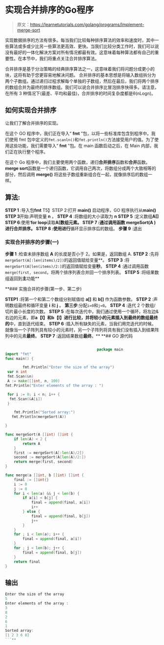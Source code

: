 # 实现合并排序的Go程序

> 原文：<https://learnetutorials.com/golang/programs/Implement-merge-sort>

实现数据排序的方法有很多。每当我们比较每种排序算法的效率和速度时，其中一些算法或多或少比另一些算法更高效、更快。当我们比较分类工作时，我们可以说没有最好的一体化解决方案对所有情况都最有效。这意味着每种算法都有自己的重要性。在本节中，我们将重点关注合并排序算法。

合并排序是基于分治策略的经典排序算法之一，这意味着我们将问题分成更小的块，这将有助于您更容易地解决问题。
合并排序的基本思想是将输入数组拆分为两个子数组。通过递归过程求解每个单独的子数组，然后在最后，我们将两个排序的数组合并为最终的排序数组。我们可以说合并排序比冒泡排序快得多。请注意，在所有 3 种情况下(最差、平均和最佳)，合并排序的时间复杂度都是θ(nLogn)。

## 如何实现合并排序

让我们了解合并排序的实现。

在这个 GO 程序中，我们正在导入“ **fmt** ”包，以将一些标准库包含到程序中。我们使用 fmt 包中定义的`fmt.scanln()`和`fmt.println()`方法接受用户的值。为了使用这些功能，我们需要导入“ **fmt** ”包。在 main 函数启动之后，在 Main 内部，我们正在执行整个程序。

在这个 Go 程序中，我们主要使用两个函数，递归**合并排序**函数和**合并**函数。
**merge sort**函数是一个递归函数，它调用自己两次，将数组分成两个大致相等的部分，然后调用 **merge()** 将这些子数组重新组合在一起，就像排序后的数组一样。

## 算法:

**STEP 1** :导入包**fmt**
T5】STEP 2:打开 **main()** 启动程序，GO 程序执行从**main()**
**STEP 3**开始:声明变量 **n** 。
**STEP 4** :将数组的大小读取为 **n**
**STEP 5** :定义数组**A[]**
**STEP 6**:使用‘**for loop**读取**A[**数组元素。
**STEP 7** :通过调用函数 **mergeSort(A** )进行合并排序。
**STEP 8** :使用**进行**循环显示排序后的数组。
**步骤 9** :退出

### 实现合并排序的步骤(一)

**步骤 1** :检查未排序数组 **A** 的长度是否小于 2。如果是，返回数组 A.
**STEP 2** :先将`mergeSort(A[:len(items)/2])`的返回值赋给变量**。
**STEP 3** :将`mergeSort(A[len(items)/2:]`的返回值赋给变量**秒**。
**STEP 4** :通过调用函数`merge(first, second`，将两个排序列表合并回一个排序列表。
**STEP 5** :将结果数组返回到**主**功能**

 **### 实施合并的步骤(第一步、第二步)

**STEP1** :将第一个和第二个数组分别赋值给 **a[]** 和 **b[]** 作为函数参数。
**STEP 2** :声明数组最终和循环变量 **i** 和 **j** 。
**第三步**:分配`i=0`和`j=0`。
**STEP 4** :迭代 2 个数组/切片最小长度的次数。
**STEP 5** :在每次迭代中，我们通过使用一个循环，将左边&右边的元素，即**a【I】**和**b【I】**进行比较，并将较小的元素插入到最终的数组**最终的**中，直到迭代结束。
**STEP 6** :插入所有缺失的元素，当我们用完迭代的时候。就像当一个子阵列具有较小的元素时，另一个子阵列将具有我们没有插入到结果阵列中的元素**最终**。
**STEP 7** :返回结果数组**最终**。**  **## GO 源代码

```go

                                          package main
import "fmt"
func main() {

        fmt.Println("Enter the size of the array")
 var n int
 fmt.Scan(&n)
 A := make([]int, n, 100)
fmt.Println("Enter elements of the array : ")

 for i := 0; i < n; i++ {
  fmt.Scan(&A[i])
 }

    fmt.Println("Sorted array:")
   fmt.Println(mergeSort(A))

}

func mergeSort(A []int) []int {
    if len(A) < 2 {
        return A
    }
    first := mergeSort(A[:len(A)/2])
    second := mergeSort(A[len(A)/2:])
    return merge(first, second)
}

func merge(a []int, b []int) []int {
    final := []int{}
    i := 0
    j := 0
    for i < len(a) && j < len(b) {
        if a[i] < b[j] {
            final = append(final, a[i])
            i++
        } else {
            final = append(final, b[j])
            j++
        }
    }
    for ; i < len(a); i++ {
        final = append(final, a[i])
    }
    for ; j < len(b); j++ {
        final = append(final, b[j])
    }
    return final
} 

```

## 输出

```go
Enter the size of the array
5
Enter elements of the array : 
3
8
2
6
1
Sorted array:
[1 2 3 6 8] 
```**